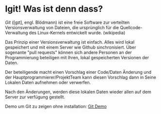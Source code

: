 Igit! Was ist denn dass?
========================

*Git* ([ɡɪt], engl. Blödmann) ist eine freie Software zur verteilten Versionsverwaltung von Dateien,
die ursprünglich für die Quellcode-Verwaltung des Linux-Kernels entwickelt wurde. (wikipedia)

Das Prinzip einer Versionsverwaltung ist einfach.
Alles wird lokal gespeichert und mit einem Server wie Github sinchronisiert.
Über sogenante "pull requests" können sich andere Personen an der Programmierung beteiligen mit Ihren,
lokal gespeicherten Versionen der Daten.

Der beteiligende macht einen Vorschlag einer Code/Daten Änderung
und der Hauptprogrammierer/ProjektTeam kann diesen Vorschlag dann in Seine Lokalen Daten aufnehmen oder verwerfen.

Nach den Änderungen, werden diese lokalen Daten wieder allen auf dem Server zur verfügung gestellt.

Demo um Git zu zeigen ohne installation: [Git Demo][1]












[1]: http://try.github.io/levels/1/challenges/1



